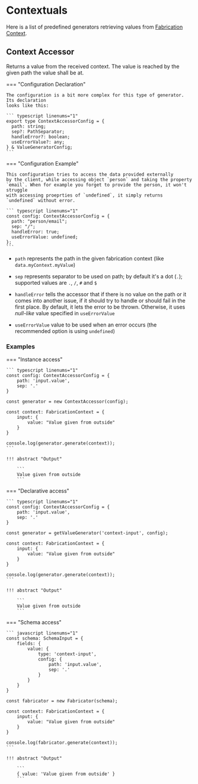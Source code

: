 # Contextuals

Here is a list of predefined generators retrieving values from
[Fabrication Context](../Building-Blocks/05_context.md).

## Context Accessor

Returns a value from the received context. The value is reached by the given
path the value shall be at.

=== "Configuration Declaration"

    The configuration is a bit more complex for this type of generator. Its declaration
    looks like this:

    ``` typescript linenums="1"
    export type ContextAccessorConfig = {
      path: string;
      sep?: PathSeparator;
      handleError?: boolean;
      useErrorValue?: any;
    } & ValueGeneratorConfig;
    ```

=== "Configuration Example"

    This configuration tries to access the data provided externally
    by the client, while accessing object `person` and taking the property
    `email`. When for example you forget to provide the person, it won't struggle
    with accessing proeprties of `undefined`, it simply returns `undefined` without error.

    ``` typescript linenums="1"
    const config: ContextAccessorConfig = {
      path: "person/email";
      sep: "/";
      handleError: true;
      useErrorValue: undefined;
    };
    ```

- `path` represents the path in the given fabrication context (like `data.myContext.myValue`)

- `sep` represents separator to be used on path; by default it's a dot (`.`); supported
  values are `.`, `/`, `#` and `$`

- `handleError` tells the accessor that if there is no value on the path or it comes into another
  issue, if it should try to handle or should fail in the first place. By default, it lets the error
  to be thrown. Otherwise, it uses _null-like_ value specified in `useErrorValue`

- `useErrorValue` value to be used when an error occurs (the recommended option is using `undefined`)

### Examples

=== "Instance access"

    ``` typescript linenums="1"
    const config: ContextAccessorConfig = {
        path: 'input.value',
        sep: '.'
    }

    const generator = new ContextAccessor(config);

    const context: FabricationContext = {
        input: {
            value: "Value given from outside"
        }
    }

    console.log(generator.generate(context));
    ```

    !!! abstract "Output"

        ```
        Value given from outside
        ```

=== "Declarative access"

    ``` typescript linenums="1"
    const config: ContextAccessorConfig = {
        path: 'input.value',
        sep: '.'
    }

    const generator = getValueGenerator('context-input', config);

    const context: FabricationContext = {
        input: {
            value: "Value given from outside"
        }
    }

    console.log(generator.generate(context));
    ```

    !!! abstract "Output"

        ```
        Value given from outside
        ```

=== "Schema access"

    ``` javascript linenums="1"
    const schema: SchemaInput = {
        fields: {
            value: {
                type: 'context-input',
                config: {
                    path: 'input.value',
                    sep: '.'
                }
            }
        }
    }

    const fabricator = new Fabricator(schema);

    const context: FabricationContext = {
        input: {
            value: "Value given from outside"
        }
    }

    console.log(fabricator.generate(context));
    ```

    !!! abstract "Output"

        ```
        { value: 'Value given from outside' }
        ```
